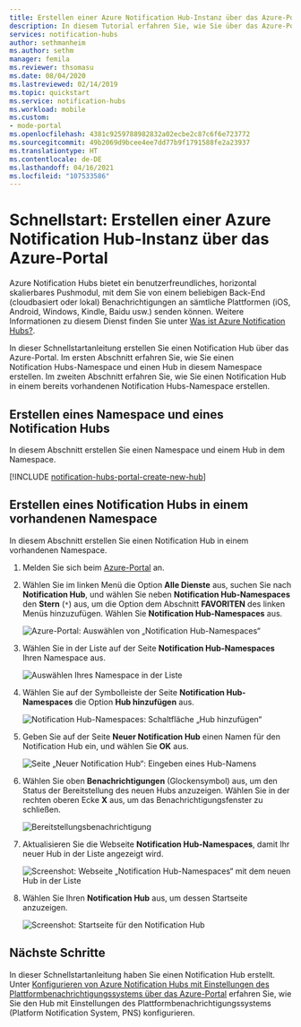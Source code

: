 ```yaml
---
title: Erstellen einer Azure Notification Hub-Instanz über das Azure-Portal | Microsoft-Dokumentation
description: In diesem Tutorial erfahren Sie, wie Sie über das Azure-Portal eine Azure Notification Hub-Instanz erstellen.
services: notification-hubs
author: sethmanheim
ms.author: sethm
manager: femila
ms.reviewer: thsomasu
ms.date: 08/04/2020
ms.lastreviewed: 02/14/2019
ms.topic: quickstart
ms.service: notification-hubs
ms.workload: mobile
ms.custom:
- mode-portal
ms.openlocfilehash: 4381c9259788982832a02ecbe2c87c6f6e723772
ms.sourcegitcommit: 49b2069d9bcee4ee7dd77b9f1791588fe2a23937
ms.translationtype: HT
ms.contentlocale: de-DE
ms.lasthandoff: 04/16/2021
ms.locfileid: "107533586"
---
```

# <a name="quickstart-create-an-azure-notification-hub-in-the-azure-portal"></a>Schnellstart: Erstellen einer Azure Notification Hub-Instanz über das Azure-Portal

Azure Notification Hubs bietet ein benutzerfreundliches, horizontal skalierbares Pushmodul, mit dem Sie von einem beliebigen Back-End (cloudbasiert oder lokal) Benachrichtigungen an sämtliche Plattformen (iOS, Android, Windows, Kindle, Baidu usw.) senden können. Weitere Informationen zu diesem Dienst finden Sie unter [Was ist Azure Notification Hubs?](notification-hubs-push-notification-overview.md).

In dieser Schnellstartanleitung erstellen Sie einen Notification Hub über das Azure-Portal. Im ersten Abschnitt erfahren Sie, wie Sie einen Notification Hubs-Namespace und einen Hub in diesem Namespace erstellen. Im zweiten Abschnitt erfahren Sie, wie Sie einen Notification Hub in einem bereits vorhandenen Notification Hubs-Namespace erstellen.

## <a name="create-a-namespace-and-a-notification-hub"></a>Erstellen eines Namespace und eines Notification Hubs

In diesem Abschnitt erstellen Sie einen Namespace und einem Hub in dem Namespace.

[!INCLUDE [notification-hubs-portal-create-new-hub](../../includes/notification-hubs-portal-create-new-hub.md)]

## <a name="create-a-notification-hub-in-an-existing-namespace"></a>Erstellen eines Notification Hubs in einem vorhandenen Namespace

In diesem Abschnitt erstellen Sie einen Notification Hub in einem vorhandenen Namespace.

1. Melden Sie sich beim [Azure-Portal](https://portal.azure.com) an.
2. Wählen Sie im linken Menü die Option **Alle Dienste** aus, suchen Sie nach **Notification Hub**, und wählen Sie neben **Notification Hub-Namespaces** den **Stern** (`*`) aus, um die Option dem Abschnitt **FAVORITEN** des linken Menüs hinzuzufügen. Wählen Sie **Notification Hub-Namespaces** aus.

      ![Azure-Portal: Auswählen von „Notification Hub-Namespaces“](./media/create-notification-hub-portal/select-notification-hub-namespaces-all-services.png)
3. Wählen Sie in der Liste auf der Seite **Notification Hub-Namespaces** Ihren Namespace aus.

      ![Auswählen Ihres Namespace in der Liste](./media/create-notification-hub-portal/select-namespace.png)
4. Wählen Sie auf der Symbolleiste der Seite **Notification Hub-Namespaces** die Option **Hub hinzufügen** aus.

      ![Notification Hub-Namespaces: Schaltfläche „Hub hinzufügen“](./media/create-notification-hub-portal/add-hub-button.png)
5. Geben Sie auf der Seite **Neuer Notification Hub** einen Namen für den Notification Hub ein, und wählen Sie **OK** aus.

      ![Seite „Neuer Notification Hub“: Eingeben eines Hub-Namens](./media/create-notification-hub-portal/new-notification-hub-page.png)
6. Wählen Sie oben **Benachrichtigungen** (Glockensymbol) aus, um den Status der Bereitstellung des neuen Hubs anzuzeigen. Wählen Sie in der rechten oberen Ecke **X** aus, um das Benachrichtigungsfenster zu schließen.

      ![Bereitstellungsbenachrichtigung](./media/create-notification-hub-portal/deployment-notification.png)
7. Aktualisieren Sie die Webseite **Notification Hub-Namespaces**, damit Ihr neuer Hub in der Liste angezeigt wird.

      ![Screenshot: Webseite „Notification Hub-Namespaces“ mit dem neuen Hub in der Liste](./media/create-notification-hub-portal/new-hub-in-list.png)
8. Wählen Sie Ihren **Notification Hub** aus, um dessen Startseite anzuzeigen.

      ![Screenshot: Startseite für den Notification Hub](./media/create-notification-hub-portal/hub-home-page.png)

## <a name="next-steps"></a>Nächste Schritte

In dieser Schnellstartanleitung haben Sie einen Notification Hub erstellt. Unter [Konfigurieren von Azure Notification Hubs mit Einstellungen des Plattformbenachrichtigungssystems über das Azure-Portal](configure-notification-hub-portal-pns-settings.md) erfahren Sie, wie Sie den Hub mit Einstellungen des Plattformbenachrichtigungssystems (Platform Notification System, PNS) konfigurieren.
